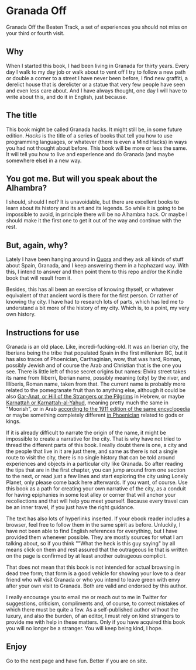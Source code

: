 Granada Off
===========

Granada Off the Beaten Track, a set of experiences you should not miss on your third or fourth visit.

## Why

When I started this book, I had been living in Granada for thirty years. Every day I walk to my day job or walk about to vent off I try to follow a new path or double a corner to a street I have never been before, I find new graffiti, a derelict house that is derelicter or a statue that very few people have seen and even less care about. And I have always thought, one day I will have to write about this, and do it in English, just because.

## The title

This book might be called Granada hacks. It might still be, in some
future edition. *Hacks* is the title of a series of books that tell you how to use programming languages, or whatever (there is even a Mind Hacks) in ways you had not thought about before. This book will be more or less the same. It will tell you how to live and experience and do Granada (and maybe somewhere else) in a new way.

## You got me. But will you speak about the Alhambra?

I should, should I not? It is unavoidable, but there are excellent books to learn about its history and its art and its legends. So while it is going to be impossible to avoid, in principle there will be no Alhambra hack. Or maybe I should make it the first one to get it out of the way and continue with the rest.

## But, again, why?

Lately I have been hanging around in [Quora](http://quora.com) and they ask all kinds of stuff about Spain, Granada, and I keep answering them in a haphazard way. With this, I intend to answer and then point them to this repo and/or the Kindle book that will result from it.

Besides, this has all been an exercise of knowing thyself, or whatever equivalent of that ancient word is there for the first person. Or rather of knowing thy city. I have had to research lots of parts, which has led me to understand a bit more of the history of my city. Which is, to a point, my very own history.


## Instructions for use

Granada is an old place. Like, incredi-fucking-old. It was an Iberian city, the Iberians being the tribe that populated Spain in the first millenium BC, but it has also traces of Phoenician, Carthaginian, wow, that was hard, Roman, possibly Jewish and of course the Arab and Christian that is the one you see. There is little left of those secret origins but names: Elvira street takes its name from Iliberri, Iberian name, possibly meaning (city) by the river, and Illiberis, Roman name, taken from that. The current name is probably more related to the pomegranate fruit than to anything else, although it could be also [Gar-Anat, or Hill of the Strangers or the Pilgrims](http://www.madregot.com/Sefarad.htm) in Hebrew, or maybe [Karnattah or Karnattah-al-Yahud](http://www.britannica.com/place/Granada-Spain), meaning pretty much the same in "Moorish", or in Arab [according to the 1911 edition of the same encyclopedia](http://www.theodora.com/encyclopedia/g2/granada_spain_capital.html) or maybe something completely different [in Phoenician](https://books.google.es/books?id=HHlZpX0XVEwC&pg=PA369&lpg=PA369&dq=karnattah&source=bl&ots=TzY2lMQo0m&sig=8O_3f9yYr0P9NOTIvGAFkTEV11Q&hl=es&sa=X&ved=0ahUKEwix3Kui8orKAhXLuBQKHRenD_Q4ChDoAQgeMAA#v=onepage&q=karnattah&f=false) related to gods or kings.

If it is already difficult to narrate the origin of the name, it might be impossible to create a narrative for the city. That is why have not tried to thread the different parts of this book. I really doubt there is one, a city and the people that live in it are just there, and same as there is not a single route to visit the city, there is no single history that can be told around experiences and objects in a particular city like Granada. So after reading the tips that are in the first chapter, you can jump around from one section to the next, or read just a few lines and start exploring the city using Lonely Planet, only please come back here afterwards. If you want, of course. Use this book as a path for creating your own narrative of the city, as a conduit for having epiphanies in some lost alley or corner that will anchor your recollections and that will help you meet yourself. Because every travel can be an inner travel, if you just have the right guidance.

The text has also lots of hyperlinks inserted. If your ebook reader includes a browser, feel free to follow them in the same spirit as before. Unluckily, I have not been able to find English references for everything, but I have provided them whenever possible. They are mostly sources for what I am talking about, so if you think ""What the heck is this guy saying" by all means click on them and rest assured that the outrageous lie that is written on the page is confirmed by at least another outrageous complicit.

That does not mean that this book is not intended for actual browsing in dead tree form; that form is a good vehicle for showing your love to a dear friend who will visit Granada or who you intend to leave green with envy after your own visit to Granada. Both are valid and endorsed by this author.

I really encourage you to email me or reach out to me in Twitter for suggestions, criticism, compliments and, of course, to correct mistakes of which there must be quite a few. As a self-published author without the luxury, and also the burden, of an editor, I must rely on kind strangers to provide me with help in these matters. Only if you have acquired this book you will no longer be a stranger. You will keep being kind, I hope. 

## Enjoy

Go to the next page and have fun. Better if you are on site.
